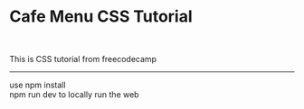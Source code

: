 <h1> Cafe Menu CSS Tutorial</h1>
<br/>
<p>This is CSS tutorial from freecodecamp </p>
<hr/>
use npm install 
<br/>
npm run dev to locally run the web
